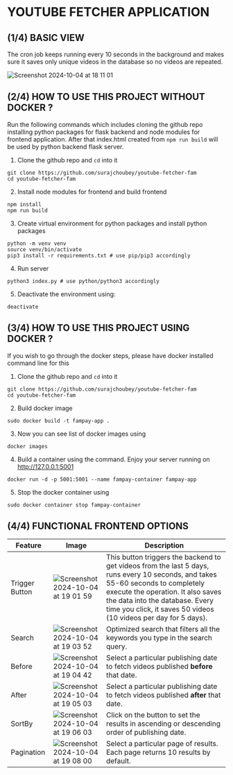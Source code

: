 # YOUTUBE FETCHER APPLICATION

## (1/4) BASIC VIEW 

The cron job keeps running every 10 seconds in the background and makes sure it saves only unique videos in the database so no videos are repeated.

![Screenshot 2024-10-04 at 18 11 01](https://github.com/user-attachments/assets/004d58cc-8eb7-40d9-84b5-bb1986591f8e)

## (2/4) HOW TO USE THIS PROJECT WITHOUT DOCKER ?

Run the following commands which includes cloning the github repo installing python packages for flask backend and node modules for frontend application.
After that index.html created from `npm run build` will be used by python backend flask server.

1. Clone the github repo and `cd` into it
```
git clone https://github.com/surajchoubey/youtube-fetcher-fam
cd youtube-fetcher-fam
```

2. Install node modules for frontend and build frontend
```
npm install
npm run build
```
3. Create virtual environment for python packages and install python packages
```
python -m venv venv
source venv/bin/activate
pip3 install -r requirements.txt # use pip/pip3 accordingly
```
4. Run server
```
python3 index.py # use python/python3 accordingly
```

5. Deactivate the environment using:

```
deactivate
```

## (3/4) HOW TO USE THIS PROJECT USING DOCKER ?

If you wish to go through the docker steps, please have docker installed command line for this


1. Clone the github repo and `cd` into it
```
git clone https://github.com/surajchoubey/youtube-fetcher-fam
cd youtube-fetcher-fam
```

2. Build docker image
```
sudo docker build -t fampay-app .
```

3. Now you can see list of docker images using
```
docker images
```

4. Build a container using the command. Enjoy your server running on http://127.0.0.1:5001
```
docker run -d -p 5001:5001 --name fampay-container fampay-app
```

5. Stop the docker container using
```
sudo docker container stop fampay-container
```

## (4/4) FUNCTIONAL FRONTEND OPTIONS

| **Feature**      | **Image** | **Description**                                                                                                                                                                                  |
|------------------|-----------|--------------------------------------------------------------------------------------------------------------------------------------------------------------------------------------------------|
| Trigger Button   | ![Screenshot 2024-10-04 at 19 01 59](https://github.com/user-attachments/assets/6c5ff114-85b3-48a9-9410-0a418ec087fb) | This button triggers the backend to get videos from the last 5 days, runs every 10 seconds, and takes 55-60 seconds to completely execute the operation. It also saves the data into the database. Every time you click, it saves 50 videos (10 videos per day for 5 days). |
| Search           | ![Screenshot 2024-10-04 at 19 03 52](https://github.com/user-attachments/assets/42b0c114-cf05-4dd3-b502-ce5aab7a870f) | Optimized search that filters all the keywords you type in the search query.                                                                                                                      |
| Before           | ![Screenshot 2024-10-04 at 19 04 42](https://github.com/user-attachments/assets/c5858b81-00aa-453a-94db-2c6b0d514b88) | Select a particular publishing date to fetch videos published **before** that date.                                                                                                              |
| After            | ![Screenshot 2024-10-04 at 19 05 03](https://github.com/user-attachments/assets/f3fa5dd9-9da7-44e3-803a-2622a9c10c05) | Select a particular publishing date to fetch videos published **after** that date.                                                                                                               |
| SortBy           | ![Screenshot 2024-10-04 at 19 06 03](https://github.com/user-attachments/assets/0fbed62e-0a11-4cd3-afee-c3bc64f7c5cd)| Click on the button to set the results in ascending or descending order of publishing date.                                                                                                      |
| Pagination       | ![Screenshot 2024-10-04 at 19 08 00](https://github.com/user-attachments/assets/79a1a958-1d96-40fb-a97e-b485e9eeac2f)| Select a particular page of results. Each page returns 10 results by default.                                                                                                                    |




